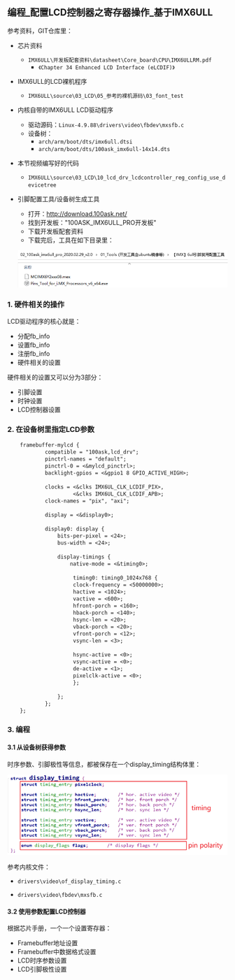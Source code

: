 ## 编程\_配置LCD控制器之寄存器操作\_基于IMX6ULL

参考资料，GIT仓库里：

* 芯片资料
  
  * `IMX6ULL\开发板配套资料\datasheet\Core_board\CPU\IMX6ULLRM.pdf`
    * `《Chapter 34 Enhanced LCD Interface (eLCDIF)》`
  
* IMX6ULL的LCD裸机程序

  * `IMX6ULL\source\03_LCD\05_参考的裸机源码\03_font_test`

* 内核自带的IMX6ULL LCD驱动程序
  * 驱动源码：`Linux-4.9.88\drivers\video\fbdev\mxsfb.c`
  * 设备树：
    * `arch/arm/boot/dts/imx6ull.dtsi`
    * `arch/arm/boot/dts/100ask_imx6ull-14x14.dts`
* 本节视频编写好的代码
  
  * `IMX6ULL\source\03_LCD\10_lcd_drv_lcdcontroller_reg_config_use_devicetree`
  
* 引脚配置工具/设备树生成工具

  * 打开：http://download.100ask.net/
  * 找到开发板："100ASK_IMX6ULL_PRO开发板"
  * 下载开发板配套资料
  * 下载完后，工具在如下目录里：

  ![image-20210121150934195](pic/02_LCD驱动/031_pins_tools.png)

### 1. 硬件相关的操作

LCD驱动程序的核心就是：

* 分配fb_info
* 设置fb_info
* 注册fb_info
* 硬件相关的设置



硬件相关的设置又可以分为3部分：
  * 引脚设置
  * 时钟设置
  * LCD控制器设置



### 2. 在设备树里指定LCD参数

```shell
	framebuffer-mylcd {
			compatible = "100ask,lcd_drv";
	        pinctrl-names = "default";
			pinctrl-0 = <&mylcd_pinctrl>;
			backlight-gpios = <&gpio1 8 GPIO_ACTIVE_HIGH>;

            clocks = <&clks IMX6UL_CLK_LCDIF_PIX>,
                     <&clks IMX6UL_CLK_LCDIF_APB>;
            clock-names = "pix", "axi";
            
            display = <&display0>;

			display0: display {
				bits-per-pixel = <24>;
				bus-width = <24>;

				display-timings {
					native-mode = <&timing0>;

					 timing0: timing0_1024x768 {
					 clock-frequency = <50000000>;
					 hactive = <1024>;
					 vactive = <600>;
					 hfront-porch = <160>;
					 hback-porch = <140>;
					 hsync-len = <20>;
					 vback-porch = <20>;
					 vfront-porch = <12>;
					 vsync-len = <3>;

					 hsync-active = <0>;
					 vsync-active = <0>;
					 de-active = <1>;
					 pixelclk-active = <0>;
					 };

				};
			};            
	};
```



### 3. 编程

#### 3.1 从设备树获得参数

时序参数、引脚极性等信息，都被保存在一个display_timing结构体里：

![image-20210125185526592](pic/02_LCD驱动/033_display_timing.png)

参考内核文件：

* `drivers\video\of_display_timing.c`

* `drivers\video\fbdev\mxsfb.c`

  

#### 3.2 使用参数配置LCD控制器

根据芯片手册，一个一个设置寄存器：

* Framebuffer地址设置
* Framebuffer中数据格式设置
* LCD时序参数设置
* LCD引脚极性设置